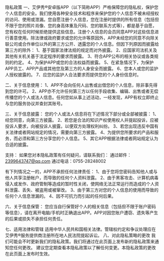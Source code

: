 隐私政策
一、艾伊秀®安卓版APP（以下简称APP）严格保障您的隐私权，保护您个人信息的安全。我们使用各种安全技术和程序来保护您的个人信息不被未经授权的访问、使用或泄漏。您自愿注册个人信息，您在注册时提供的所有信息（包括但不限于您的照片肖像、您的身高体重及尺码、您的联系方式等），都是基于自愿，您有权在任何时候拒绝提供这些信息。注册个人信息的会员同意APP对这些信息进行善意使用。除法律或政府要求或您的允许等原因外，APP未经您的同意不向除关联公司或合作单位以外的第三方公开、透露您的个人信息。但因下列原因而披露给第三方的除外：
1、基于国家法律法规的规定而对外披露。
2、应国家司法机关及其他有关机关基于法定程序的要求而披露。
3、符合APP公布的相关协议或各类规则的约定。
4、为保护APP或您的合法权益而披露。
5、在紧急情况下，为保护APP员工、APP产品或其他您及第三方的人身安全而披露。
6、您本人或您的监护人授权披露的。
7、应您的监护人合法要求而提供您的个人身份信息时。

二、关于信息使用：
1、APP不会向任何人出售或出借您的个人信息，除非事先得到您的许可。
2、APP亦不允许任何第三方以任何手段收集、编辑、出售或者无偿传播您的个人或法人信息。任何您如从事上述活动，一经发现，APP有权立即终止与您的服务协议并查封其账号。

三、关于信息披露：
您的个人或法人信息将在下述情况下部分或全部被披露：
1、经您同意，向第三方披露。
2、若您是合法的知识产权使用权人并提起投诉，应被投诉人要求，向被投诉人披露，以便双方处理权利纠纷。
3、若您出现违反中国有关法律或者网站规定的情况，需要向第三方披露。
4、为提供您所要求的产品和服务，而必须和第三方分享您的个人信息。
5、其它APP根据法律或者网站规定认为合适的披露。

支持：
    如果您对本隐私政策有任何疑问，请联系我们：
通过邮件：2399643747@qq.com
通过电话：0755-28248002

有下列情况之一的，APP不承担任何法律责任：
1、由于您将您密码告知他人或与他人共享注册帐户，而导致的任何个人资料泄露。
2、由于黑客攻击、计算机病毒侵入或发作、政府管制等造成的暂时性关闭，使网络无法正常运行而造成的个人资料泄露、丢失、被盗用或被窜改。
3、由于第三方对您的个人信息的使用而导致的任何个人信息泄漏的。
4、因不可抗力而引起的任何后果。

六、关于信息保管：
您应当自行保管好个人的相关信息（包括但不限于账户密码等信息），请在离开电脑/手机时正确退出APP。APP对因您账户遭窃、遗失等产生的后果或损失不承担任何责任。

七、适用法律和管辖
适用中华人民共和国相关法律。管辖权约定和争议处理应在艾伊秀®服务提供商注册所在地人民法院提起诉讼。
八、对此隐私策略的更改
我们可能会不时更新我们的隐私政策。我们将通过在此页面上发布新的隐私政策来通知您任何更改。
建议您定期查看本隐私政策以了解任何变更。本隐私政策的更改在此页面上发布时生效。
